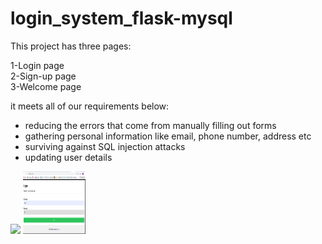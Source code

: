 # login_system_flask-mysql

This project has three pages: 

1-Login page<br/>
2-Sign-up page<br/>
3-Welcome page<br/>

it meets all of our requirements below:

* reducing the errors that come from manually filling out forms<br/>
* gathering personal information like email, phone number, address etc<br/>
* surviving against SQL injection attacks<br/>
* updating user details<br/>


![](screen_shots/loginpage.png=250x250)
<img src="https://github.com/alibozkurtkyrd/login_system_flask-mysql/blob/main/screen_shots/loginpage.png" width="100" height="100">
